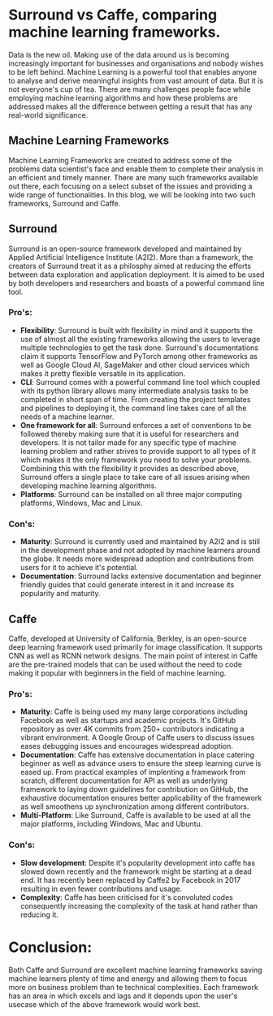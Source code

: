 # Surround vs Caffe, comparing machine learning frameworks.

Data is the new oil. Making use of the data around us is becoming increasingly important for businesses and organisations and nobody wishes to be left behind. Machine Learning is a powerful tool that enables anyone to analyse and derive meaningful insights from vast amount of data. But it is not everyone's cup of tea. There are many challenges people face while employing machine learning algorithms and how these problems are addressed makes all the difference between getting a result that has any real-world significance.

## Machine Learning Frameworks

Machine Learning Frameworks are created to address some of the problems data scientist's face and enable them to complete their analysis in an efficient and timely manner. There are many such frameworks available out there, each focusing on a select subset of the issues and providing a wide range of functionalities. In this blog, we will be looking into two such frameworks, Surround and Caffe.

## Surround

Surround is an open-source framework developed and maintained by Applied Artificial Intelligence Institute (A2I2). More than a framework, the creators of Surround treat it as a philosphy aimed at reducing the efforts between data exploration and application deployment. It is aimed to be used by both developers and researchers and boasts of a powerful command line tool.

### Pro's:
- **Flexibility**: Surround is built with flexibility in mind and it supports the use of almost all the existing frameworks allowing the users to leverage multiple technologies to get the task done. Surround's documentations claim it supports TensorFlow and PyTorch among other frameworks as well as Google Cloud AI, SageMaker and other cloud services which makes it pretty flexible versatile in its application.
- **CLI**: Surround comes with a powerful command line tool which coupled with its python library allows many intermediate analysis tasks to be completed in short span of time. From creating the project templates and pipelines to deploying it, the command line takes care of all the needs of a machine learner.
- **One framework for all**: Surround enforces a set of conventions to be followed thereby making sure that it is useful for researchers and developers. It is not tailor made for any specific type of machine learning problem and rather strives to provide support to all types of it which makes it the only framework you need to solve your problems. Combining this with the flexibility it provides as described above, Surround offers a single place to take care of all issues arising when developing machine learning algorithms.
- **Platforms**: Surround can be installed on all three major computing platforms, Windows, Mac and Linux.

### Con's:
- **Maturity**: Surround is currently used and maintained by A2I2 and is still in the development phase and not adopted by machine learners around the globe. It needs more widespread adoption and contributions from users for it to achieve it's potential.
- **Documentation**: Surround lacks extensive documentation and beginner friendly guides that could generate interest in it and increase its popularity and maturity.

## Caffe

Caffe, developed at University of California, Berkley, is an open-source deep learning framework used primarily for image classification. It supports CNN as well as RCNN network designs. The main point of interest in Caffe are the pre-trained models that can be used without the need to code making it popular with beginners in the field of machine learning.

### Pro's:
- **Maturity**: Caffe is being used my many large corporations including Facebook as well as startups and academic projects. It's GitHub repository as over 4K commits from 250+ contributors indicating a vibrant environment. A Google Group of Caffe users to discuss issues eases debugging issues and encourages widespread adoption.
- **Documentation**: Caffe has extensive documentation in place catering beginner as well as advance users to ensure the steep learning curve is eased up. From practical examples of implenting a framework from scratch, different documentation for API as well as underlying framework to laying down guidelines for contribution on GitHub, the exhaustive documentation ensures better applicability of the framework as well smoothens up synchronization among different contributors.
- **Multi-Platform**: Like Surround, Caffe is available to be used at all the major platforms, including Windows, Mac and Ubuntu.

### Con's:
- **Slow development**: Despite it's popularity development into caffe has slowed down recently and the framework might be starting at a dead end. It has recently been replaced by Caffe2 by Facebook in 2017 resulting in even fewer contributions and usage.
- **Complexity**: Caffe has been criticised for it's convoluted codes consequently increasing the complexity of the task at hand rather than reducing it. 

# Conclusion:
Both Caffe and Surround are excellent machine learning frameworks saving machine learners plenty of time and energy and allowing them to focus more on business problem than te technical complexities. Each framework has an area in which excels and lags and it depends upon the user's usecase which of the above framework would work best.
